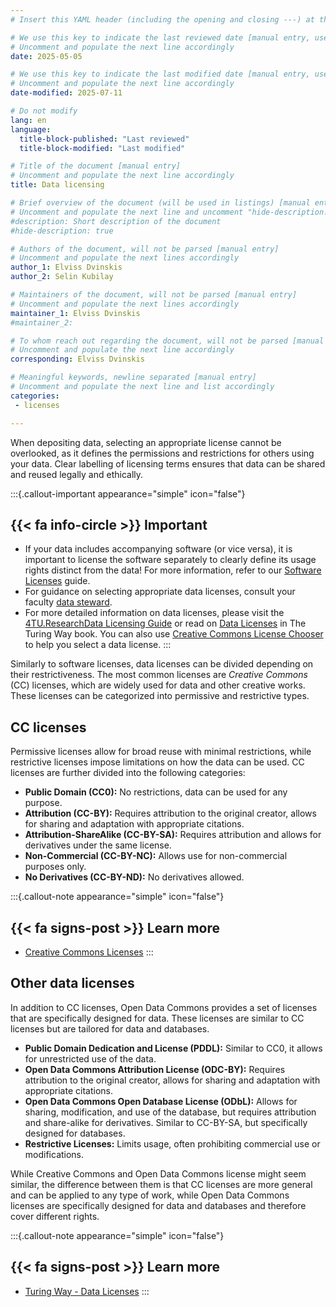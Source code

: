 ```yaml
---
# Insert this YAML header (including the opening and closing ---) at the beginning of the document and fill it out accordingly

# We use this key to indicate the last reviewed date [manual entry, use YYYY-MM-DD]
# Uncomment and populate the next line accordingly
date: 2025-05-05

# We use this key to indicate the last modified date [manual entry, use YYYY-MM-DD]
# Uncomment and populate the next line accordingly
date-modified: 2025-07-11

# Do not modify
lang: en
language: 
  title-block-published: "Last reviewed"
  title-block-modified: "Last modified"

# Title of the document [manual entry]
# Uncomment and populate the next line accordingly
title: Data licensing

# Brief overview of the document (will be used in listings) [manual entry]
# Uncomment and populate the next line and uncomment "hide-description: true".
#description: Short description of the document
#hide-description: true

# Authors of the document, will not be parsed [manual entry]
# Uncomment and populate the next lines accordingly
author_1: Elviss Dvinskis
author_2: Selin Kubilay

# Maintainers of the document, will not be parsed [manual entry]
# Uncomment and populate the next lines accordingly
maintainer_1: Elviss Dvinskis
#maintainer_2:

# To whom reach out regarding the document, will not be parsed [manual entry]
# Uncomment and populate the next line accordingly
corresponding: Elviss Dvinskis

# Meaningful keywords, newline separated [manual entry]
# Uncomment and populate the next line and list accordingly
categories: 
 - licenses

---
```


When depositing data, selecting an appropriate license cannot be overlooked, as it defines the permissions and restrictions for others using your data. Clear labelling of licensing terms ensures that data can be shared and reused legally and ethically. 

:::{.callout-important appearance="simple" icon="false"}
## {{< fa info-circle >}} Important
- If your data includes accompanying software (or vice versa), it is important to license the software separately to clearly define its usage rights distinct from the data! For more information, refer to our [Software Licenses](../../software/documentation/license.md) guide.
- For guidance on selecting appropriate data licenses, consult your faculty [data steward](https://www.tudelft.nl/library/research-data-management/r/support/data-stewardship/contact). 
- For more detailed information on data licenses, please visit the [4TU.ResearchData Licensing Guide](https://data.4tu.nl/info/en/use/publish-cite/upload-your-data-in-our-data-repository/licencing) or read on [Data Licenses](https://book.the-turing-way.org/reproducible-research/licensing/licensing-data) in The Turing Way book. You can also use [Creative Commons License Chooser](https://creativecommons.org/chooser/) to help you select a data license. 
:::

Similarly to software licenses, data licenses can be divided depending on their restrictiveness. The most common licenses are *Creative Commons* (CC) licenses, which are widely used for data and other creative works. These licenses can be categorized into permissive and restrictive types.

## CC licenses

Permissive licenses allow for broad reuse with minimal restrictions, while restrictive licenses impose limitations on how the data can be used. CC licenses are further divided into the following categories:

- **Public Domain (CC0):** No restrictions, data can be used for any purpose.
- **Attribution (CC-BY):** Requires attribution to the original creator, allows for sharing and adaptation with appropriate citations.
- **Attribution-ShareAlike (CC-BY-SA):** Requires attribution and allows for derivatives under the same license.
- **Non-Commercial (CC-BY-NC):** Allows use for non-commercial purposes only.
- **No Derivatives (CC-BY-ND):** No derivatives allowed.

:::{.callout-note appearance="simple" icon="false"}
## {{< fa signs-post >}} Learn more
- [Creative Commons Licenses](https://creativecommons.org/share-your-work/cclicenses/)
:::

## Other data licenses

In addition to CC licenses, Open Data Commons provides a set of licenses that are specifically designed for data. These licenses are similar to CC licenses but are tailored for data and databases. 

- **Public Domain Dedication and License (PDDL):** Similar to CC0, it allows for unrestricted use of the data.
- **Open Data Commons Attribution License (ODC-BY):** Requires attribution to the original creator, allows for sharing and adaptation with appropriate citations.
- **Open Data Commons Open Database License (ODbL):** Allows for sharing, modification, and use of the database, but requires attribution and share-alike for derivatives. Similar to CC-BY-SA, but specifically designed for databases.
- **Restrictive Licenses:** Limits usage, often prohibiting commercial use or modifications.

While Creative Commons and Open Data Commons license might seem similar, the difference between them is that CC licenses are more general and can be applied to any type of work, while Open Data Commons licenses are specifically designed for data and databases and therefore cover different rights.

:::{.callout-note appearance="simple" icon="false"}
## {{< fa signs-post >}} Learn more
- [Turing Way - Data Licenses](https://book.the-turing-way.org/reproducible-research/licensing/licensing-data)
:::